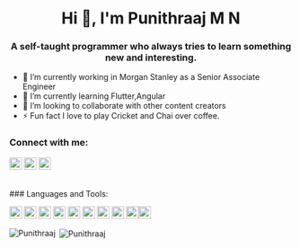 <h1 align="center">Hi 👋, I'm Punithraaj M N</h1>
<h3 align="center">A self-taught programmer who always tries to learn something new and interesting.</h3>

- 🔭 I’m currently working in Morgan Stanley as a Senior Associate Engineer
- 🌱 I’m currently learning Flutter,Angular
- 👯 I’m looking to collaborate with other content creators
- ⚡ Fun fact I love to play Cricket and Chai over coffee.

### Connect with me:

<a href="https://twitter.com/roaringraaj" target="blank"><img src="https://cdn.jsdelivr.net/npm/simple-icons@3.0.1/icons/twitter.svg" alt="roaringraaj" height="22" width="22" /></a>
<a href="https://www.linkedin.com/in/roaring-raaj/" target="blank"><img src="https://cdn.jsdelivr.net/npm/simple-icons@3.0.1/icons/linkedin.svg" alt="roaring-raaj" height="22" width="22" /></a>
<a href="https://www.youtube.com/channel/UCLL-YGtjPgLxyZpl3xEjmHg" target="blank"><img src="https://cdn.jsdelivr.net/npm/simple-icons@3.0.1/icons/youtube.svg" alt="UCLL-YGtjPgLxyZpl3xEjmHg" height="22" width="22" /></a>

<br />
### Languages and Tools:



<p align="left"><img src="https://www.vectorlogo.zone/logos/dartlang/dartlang-icon.svg" alt="dart" width="22" height="22"/> <img src="https://www.vectorlogo.zone/logos/firebase/firebase-icon.svg" alt="firebase" width="22" height="22"/>  <img src="https://www.vectorlogo.zone/logos/flutterio/flutterio-icon.svg" alt="flutter" width="22" height="22"/> <img src="https://www.vectorlogo.zone/logos/git-scm/git-scm-icon.svg" alt="git" width="22" height="22"/> <img src="https://1000logos.net/wp-content/uploads/2017/03/LINUX-LOGO.png" alt="linux" width="22" height="22"/> <img src="https://1000logos.net/wp-content/uploads/2020/08/MySQL-Logo.png" alt="mysql" width="22" height="22"/> <img src="https://i0.wp.com/evomics.org/wp-content/uploads/2011/09/python-logo-glassy.png" alt="python" width="22" height="22"/> <img src="https://1000logos.net/wp-content/uploads/2020/09/Java-Logo.png" alt="java" width="22" height="22"/> <img src="https://www.logolynx.com/images/logolynx/d6/d62afc1ca321ac4366aba9a2abb32a07.jpeg" alt="DB2" width="22" height="22"/><img src="https://cdn.icon-icons.com/icons2/2699/PNG/512/angular_logo_icon_169595.png" alt="Angular" width="22" height="22"/>
  
<table border = 0>
    <tr>
        <p><img align="left" src="https://github-readme-stats.vercel.app/api/top-langs/?username=Punithraaj&layout=compact&hide=html" alt="Punithraaj" /></p>
    </tr>
    <tr>
        <p>&nbsp;<img align="center" src="https://github-readme-stats.vercel.app/api?username=Punithraaj&show_icons=true" alt="Punithraaj" /></p>
    </tr>
</table>


